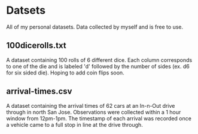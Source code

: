 # Datsets
All of my personal datasets. Data collected by myself and is free to use. 

## 100dicerolls.txt
A dataset containing 100 rolls of 6 different dice. Each column corresponds to one of the die and is labeled 'd' followed by the number
of sides (ex. d6 for six sided die). Hoping to add coin flips soon.  

## arrival-times.csv
A dataset containing the arrival times of 62 cars at an In-n-Out drive through in north San Jose. Observations were collected within a
1 hour window from 12pm-1pm. The timestamp of each arrival was recorded once a vehicle came to a full stop in line at the drive through. 

